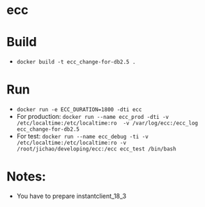 # ecc

# Build
* `docker build -t ecc_change-for-db2.5 .`
# Run
* `docker run -e ECC_DURATION=1800 -dti ecc`
* For production: `docker run --name ecc_prod -dti -v /etc/localtime:/etc/localtime:ro  -v /var/log/ecc:/ecc_log ecc_change-for-db2.5`
* For test: `docker run --name ecc_debug -ti -v /etc/localtime:/etc/localtime:ro -v /root/jichao/developing/ecc:/ecc ecc_test /bin/bash`



# Notes:
* You have to prepare instantclient\_18\_3
